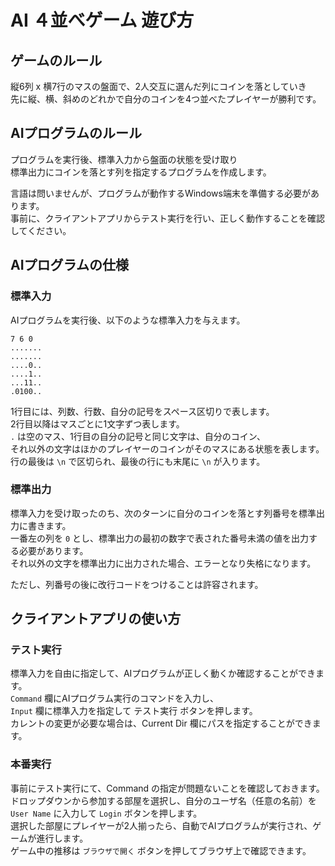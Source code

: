 # AI ４並べゲーム 遊び方

## ゲームのルール
縦6列 x 横7行のマスの盤面で、2人交互に選んだ列にコインを落としていき\
先に縦、横、斜めのどれかで自分のコインを4つ並べたプレイヤーが勝利です。

## AIプログラムのルール
プログラムを実行後、標準入力から盤面の状態を受け取り\
標準出力にコインを落とす列を指定するプログラムを作成します。

言語は問いませんが、プログラムが動作するWindows端末を準備する必要があります。\
事前に、クライアントアプリからテスト実行を行い、正しく動作することを確認してください。

## AIプログラムの仕様
### 標準入力
AIプログラムを実行後、以下のような標準入力を与えます。
```
7 6 0
.......
.......
....0..
....1..
...11..
.0100..
```

1行目には、列数、行数、自分の記号をスペース区切りで表します。\
2行目以降はマスごとに1文字ずつ表します。\
`.` は空のマス、1行目の自分の記号と同じ文字は、自分のコイン、\
それ以外の文字はほかのプレイヤーのコインがそのマスにある状態を表します。\
行の最後は `\n` で区切られ、最後の行にも末尾に `\n` が入ります。

### 標準出力
標準入力を受け取ったのち、次のターンに自分のコインを落とす列番号を標準出力に書きます。\
一番左の列を `0` とし、標準出力の最初の数字で表された番号未満の値を出力する必要があります。\
それ以外の文字を標準出力に出力された場合、エラーとなり失格になります。

ただし、列番号の後に改行コードをつけることは許容されます。

## クライアントアプリの使い方
### テスト実行
標準入力を自由に指定して、AIプログラムが正しく動くか確認することができます。\
`Command` 欄にAIプログラム実行のコマンドを入力し、\
`Input` 欄に標準入力を指定して テスト実行 ボタンを押します。\
カレントの変更が必要な場合は、Current Dir 欄にパスを指定することができます。

### 本番実行
事前にテスト実行にて、Command の指定が問題ないことを確認しておきます。\
ドロップダウンから参加する部屋を選択し、自分のユーザ名（任意の名前）を\
`User Name` に入力して `Login` ボタンを押します。\
選択した部屋にプレイヤーが2人揃ったら、自動でAIプログラムが実行され、ゲームが進行します。\
ゲーム中の推移は `ブラウザで開く` ボタンを押してブラウザ上で確認できます。
